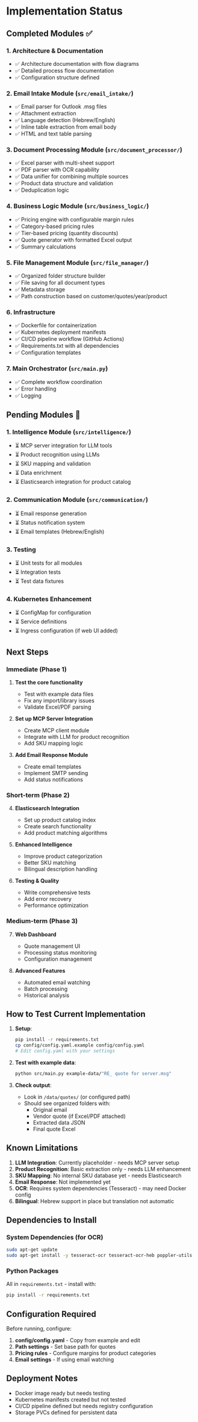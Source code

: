 # Implementation Status

## Completed Modules ✅

### 1. Architecture & Documentation
- ✅ Architecture documentation with flow diagrams
- ✅ Detailed process flow documentation
- ✅ Configuration structure defined

### 2. Email Intake Module (`src/email_intake/`)
- ✅ Email parser for Outlook .msg files
- ✅ Attachment extraction
- ✅ Language detection (Hebrew/English)
- ✅ Inline table extraction from email body
- ✅ HTML and text table parsing

### 3. Document Processing Module (`src/document_processor/`)
- ✅ Excel parser with multi-sheet support
- ✅ PDF parser with OCR capability
- ✅ Data unifier for combining multiple sources
- ✅ Product data structure and validation
- ✅ Deduplication logic

### 4. Business Logic Module (`src/business_logic/`)
- ✅ Pricing engine with configurable margin rules
- ✅ Category-based pricing rules
- ✅ Tier-based pricing (quantity discounts)
- ✅ Quote generator with formatted Excel output
- ✅ Summary calculations

### 5. File Management Module (`src/file_manager/`)
- ✅ Organized folder structure builder
- ✅ File saving for all document types
- ✅ Metadata storage
- ✅ Path construction based on customer/quotes/year/product

### 6. Infrastructure
- ✅ Dockerfile for containerization
- ✅ Kubernetes deployment manifests
- ✅ CI/CD pipeline workflow (GitHub Actions)
- ✅ Requirements.txt with all dependencies
- ✅ Configuration templates

### 7. Main Orchestrator (`src/main.py`)
- ✅ Complete workflow coordination
- ✅ Error handling
- ✅ Logging

## Pending Modules 🚧

### 1. Intelligence Module (`src/intelligence/`)
- ⏳ MCP server integration for LLM tools
- ⏳ Product recognition using LLMs
- ⏳ SKU mapping and validation
- ⏳ Data enrichment
- ⏳ Elasticsearch integration for product catalog

### 2. Communication Module (`src/communication/`)
- ⏳ Email response generation
- ⏳ Status notification system
- ⏳ Email templates (Hebrew/English)

### 3. Testing
- ⏳ Unit tests for all modules
- ⏳ Integration tests
- ⏳ Test data fixtures

### 4. Kubernetes Enhancement
- ⏳ ConfigMap for configuration
- ⏳ Service definitions
- ⏳ Ingress configuration (if web UI added)

## Next Steps

### Immediate (Phase 1)
1. **Test the core functionality**
   - Test with example data files
   - Fix any import/library issues
   - Validate Excel/PDF parsing

2. **Set up MCP Server Integration**
   - Create MCP client module
   - Integrate with LLM for product recognition
   - Add SKU mapping logic

3. **Add Email Response Module**
   - Create email templates
   - Implement SMTP sending
   - Add status notifications

### Short-term (Phase 2)
4. **Elasticsearch Integration**
   - Set up product catalog index
   - Create search functionality
   - Add product matching algorithms

5. **Enhanced Intelligence**
   - Improve product categorization
   - Better SKU matching
   - Bilingual description handling

6. **Testing & Quality**
   - Write comprehensive tests
   - Add error recovery
   - Performance optimization

### Medium-term (Phase 3)
7. **Web Dashboard**
   - Quote management UI
   - Processing status monitoring
   - Configuration management

8. **Advanced Features**
   - Automated email watching
   - Batch processing
   - Historical analysis

## How to Test Current Implementation

1. **Setup**:
   ```bash
   pip install -r requirements.txt
   cp config/config.yaml.example config/config.yaml
   # Edit config.yaml with your settings
   ```

2. **Test with example data**:
   ```bash
   python src/main.py example-data/"RE_ quote for server.msg"
   ```

3. **Check output**:
   - Look in `/data/quotes/` (or configured path)
   - Should see organized folders with:
     - Original email
     - Vendor quote (if Excel/PDF attached)
     - Extracted data JSON
     - Final quote Excel

## Known Limitations

1. **LLM Integration**: Currently placeholder - needs MCP server setup
2. **Product Recognition**: Basic extraction only - needs LLM enhancement
3. **SKU Mapping**: No internal SKU database yet - needs Elasticsearch
4. **Email Response**: Not implemented yet
5. **OCR**: Requires system dependencies (Tesseract) - may need Docker config
6. **Bilingual**: Hebrew support in place but translation not automatic

## Dependencies to Install

### System Dependencies (for OCR)
```bash
sudo apt-get update
sudo apt-get install -y tesseract-ocr tesseract-ocr-heb poppler-utils
```

### Python Packages
All in `requirements.txt` - install with:
```bash
pip install -r requirements.txt
```

## Configuration Required

Before running, configure:
1. **config/config.yaml** - Copy from example and edit
2. **Path settings** - Set base path for quotes
3. **Pricing rules** - Configure margins for product categories
4. **Email settings** - If using email watching

## Deployment Notes

- Docker image ready but needs testing
- Kubernetes manifests created but not tested
- CI/CD pipeline defined but needs registry configuration
- Storage PVCs defined for persistent data

